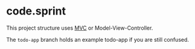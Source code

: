 # code.sprint

This project structure uses [MVC](https://www.codecademy.com/article/mvc) or Model-View-Controller.

The `todo-app` branch holds an example todo-app if you are still confused.
